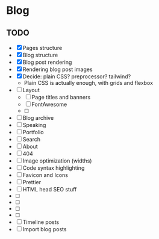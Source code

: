 # Blog

## TODO

- [x] Pages structure
- [x] Blog structure
- [x] Blog post rendering
- [x] Rendering blog post images
- [x] Decide: plain CSS? preprocessor? tailwind?
  - Plain CSS is actually enough, with grids and flexbox
- [ ] Layout
  - [ ] Page titles and banners
  - [ ] FontAwesome
  - [ ] 
- [ ] Blog archive
- [ ] Speaking
- [ ] Portfolio
- [ ] Search
- [ ] About
- [ ] 404
- [ ] Image optimization (widths)
- [ ] Code syntax highlighting
- [ ] Favicon and Icons
- [ ] Prettier
- [ ] HTML head SEO stuff
- [ ] 
- [ ] 
- [ ] 
- [ ] 
- [ ] Timeline posts
- [ ] Import blog posts

